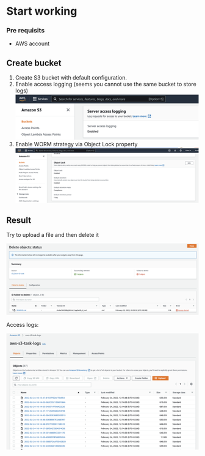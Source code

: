 # Start working

### Pre requisits 

- AWS account

## Create bucket 

1. Create S3 bucket with default configuration.
2. Enable access logging (seems you cannot use 
the same bucket to store logs)
![access-log](imgs/access-log.png)
3. Enable WORM strategy via Object Lock property
![object-lock](imgs/object-lock.png)

## Result 

Try to upload a file and then delete it

![result](imgs/delete-res.png)

Access logs:

![res-access-log](imgs/res-access-log.png)
